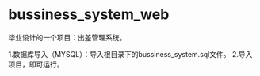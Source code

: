 bussiness_system_web
====================

毕业设计的一个项目：出差管理系统。


1.数据库导入（MYSQL）：导入根目录下的bussiness_system.sql文件。
2.导入项目，即可运行。